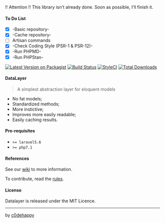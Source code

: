 !! Attention !! This library isn't already done. Soon as possible, I'll finish it.

#### To Do List

* [x] -Basic repository-
* [x] -Cache repository-
* [ ] Artisan commands
* [x] -Check Coding Style (PSR-1 & PSR-12)-
* [x] -Run PHPMD-
* [x] -Run PHPStan-

[![Latest Version on Packagist](https://img.shields.io/packagist/v/c0dehappy/datalayer.svg?style=flat-square)](https://packagist.org/packages/c0dehappy/datalayer)
[![Build Status](https://img.shields.io/travis/c0dehappy/datalayer/master.svg?style=flat-square)](https://travis-ci.org/c0dehappy/datalayer)
[![StyleCI](https://styleci.io/repos/42480275/shield)](https://styleci.io/repos/42480275)
[![Total Downloads](https://img.shields.io/packagist/dt/c0dehappy/datalayer.svg?style=flat-square)](https://packagist.org/packages/c0dehappy/datalayer)

#### DataLayer

> A simplest abstraction layer for eloquent models

* No fat models;
* Standardized methods;
* More instictive;
* Improves more easily readable;
* Easily caching results.

#### Pre-requisites

* `>= laravel5.6`
* `>= php7.1`

#### References

See our [wiki](https://github.com/c0dehappy/datalayer/wiki) to more information.

To contribute, read the [rules](https://github.com/c0dehappy/datalayer/blob/master/contributing.md).

#### License

Datalayer is released under the MIT Licence.

---

by [c0dehappy](https://github.com/c0dehappy)

